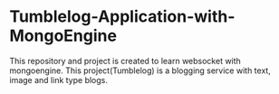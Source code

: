 # Tumblelog-Application-with-MongoEngine
This repository and project is created to learn websocket with mongoengine. This project(Tumblelog) is a blogging service with text, image and link type blogs.
